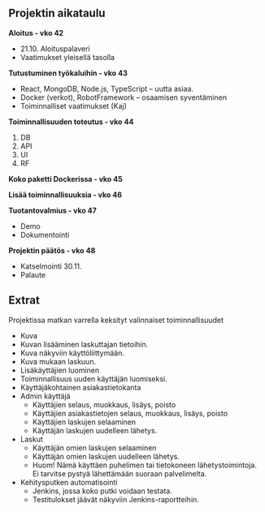 ## Projektin aikataulu

**Aloitus - vko 42**
* 21.10. Aloituspalaveri
* Vaatimukset yleisellä tasolla
  
**Tutustuminen työkaluihin - vko 43**
* React, MongoDB, Node.js, TypeScript – uutta asiaa. 
* Docker (verkot), RobotFramework – osaamisen syventäminen 
* Toiminnalliset vaatimukset (Kaj) 

**Toiminnallisuuden toteutus - vko 44**
1. DB
2. API
3. UI
4. RF 

**Koko paketti Dockerissa - vko 45**

**Lisää toiminnallisuuksia - vko 46**

**Tuotantovalmius - vko 47**
* Demo 
* Dokumentointi 

**Projektin päätös - vko 48**
* Katselmointi 30.11. 
* Palaute

## Extrat

Projektissa matkan varrella keksityt valinnaiset toiminnallisuudet
* Kuva
 * Kuvan lisääminen laskuttajan tietoihin.
 * Kuva näkyviin käyttöliittymään.
 * Kuva mukaan laskuun.
* Lisäkäyttäjien luominen
 * Toiminnallisuus uuden käyttäjän luomiseksi.
 * Käyttäjäkohtainen asiakastietokanta
* Admin käyttäjä
  * Käyttäjien selaus, muokkaus, lisäys, poisto
  * Käyttäjien asiakastietojen selaus, muokkaus, lisäys, poisto
  * Käyttäjien laskujen selaaminen
  * Käyttäjän laskujen uudelleen lähetys.
* Laskut
  * Käyttäjän omien laskujen selaaminen
  * Käyttäjän omien laskujen uudelleen lähetys.
  * Huom! Nämä käyttäen puhelimen tai tietokoneen lähetystoimintoja. Ei tarvitse pystyä lähettämään suoraan palvelimelta.
* Kehitysputken automatisointi
  * Jenkins, jossa koko putki voidaan testata.
  * Testitulokset jäävät näkyviin Jenkins-raportteihin.
 
